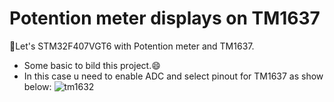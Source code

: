 # Potention meter displays on TM1637
💠Let's STM32F407VGT6 with Potention meter and TM1637.<br>
  - Some basic to bild this project.😄<br>
  - In this case u need to enable ADC and select pinout for TM1637 as show below:
![tm1632](https://github.com/DNZioo/STM32F407VGT6_Project/assets/132254089/ad82c5e8-3b9b-426b-b208-75d6d68d51bb)

